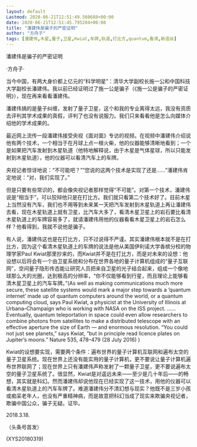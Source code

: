 ```yaml
---
layout: default
Lastmod: 2020-06-21T12:51:49.508688+00:00
date: 2020-06-21T12:51:45.795204+00:00
title: "潘建伟是骗子的严密证明"
author: "方舟子"
tags: [潘建伟,木星,量子,卫星,Kwiat,车牌,轨道,打比方,quantum,看清,新语丝]
---
```


潘建伟是骗子的严密证明

·方舟子·

当今中国，有两大身价都上亿元的“科学明星”：清华大学副校长施一公和中国科技大学副校长潘建伟。我以前已经证明过了施一公是骗子（《施一公是骗子的严密证明》），现在再来看看潘建伟。

潘建伟搞的是量子纠缠，发射了量子卫星，这个和我的专业离得太远，我没有资质去评判其学术成果的真假，评判了也没有说服力。我们只来看看他是怎么向媒体介绍他的学术成果的。

最近网上流传一段潘建伟接受央视《面对面》专访的视频。在视频中潘建伟介绍说他有两个技术，一个相当于在月球上点一根火柴，他的仪器能够清晰地看到；一个是如果把汽车发射到木星轨道（他特地解释说，由于木星是气体星球，所以只能发射到木星轨道），他的仪器可以看清汽车上的车牌。

央视记者惊讶地说：“不可能吧？”“您说的这两个技术是实现了还是……”潘建伟肯定地说：“对，我们实现了。”

但是只要有些常识的，都会像央视记者那样觉得“不可能”。对第一个技术，潘建伟说是“相当于”，可以狡辩他只是在打比方。我们就只看第二个技术好了。目前木星上当然没有汽车，我们也不用等到未来某一天把汽车发射到木星轨道上再让潘建伟去看，现在木星轨道上就有卫星，比汽车大多了，看清木星卫星上的岩石要比看清木星轨道上的车牌容易多了，就请潘建伟用他的仪器看看木星卫星上的岩石怎么样？他看得到，我就不说他是骗子。

有人说，潘建伟这也是在打比方，只不过说得不严谨。其实潘建伟根本就不是在打比方，因为这个看清木星轨道上的车牌的说法是他从美国伊利诺大学香槟分校的物理学家Paul Kwiat那里抄来的，而Kwiat并不是在打比方，而是对未来的设想：他设想以后将会有一个由卫星系统和分布在世界各地的量子计算机组成的“量子互联网”，空间量子隐形传态能让研究人员把来自卫星的光子结合起来，组成一个像地球那么大的光圈，达到极高的分辨率，“你不仅能够看到行星，而且理论上能够看清木星卫星上的汽车车牌。”(As well as making communications much more secure, these satellite systems would mark a major step towards a ‘quantum internet’ made up of quantum computers around the world, or a quantum computing cloud, says Paul Kwiat, a physicist at the University of Illinois at Urbana–Champaign who is working with NASA on the ISS project. ...... Eventually, quantum teleportation in space could even allow researchers to combine photons from satellites to make a distributed telescope with an effective aperture the size of Earth — and enormous resolution. “You could not just see planets,” says Kwiat, “but in principle read licence plates on Jupiter’s moons.” Nature 535, 478–479 (28 July 2016) )

Kwiat的设想要实现，需要两个条件：遍布世界的量子计算机互联网和遍布太空的量子卫星系统。现在世界上还没有能实用的量子计算机，更不要说让量子计算机遍布世界联网了；现在世界上只有潘建伟声称发射了一颗量子卫星，更不要说遍布太空的量子卫星系统了。很显然，Kwiat是对遥远未来——至少是几十年后——的畅想，其实就是科幻。然而潘建伟却说他现在已经实现了这一技术，用他的仪器可以看清木星轨道上的汽车车牌了。难道潘建伟分不清幻想与现实？他既不是三岁小孩或痴呆老年人，也没有严重精神病，而是故意把科幻当成了现实来欺骗央视记者，欺骗中国公众，骗子无疑。证毕。

2018.3.18.

（头条号首发）

(XYS20180319)

